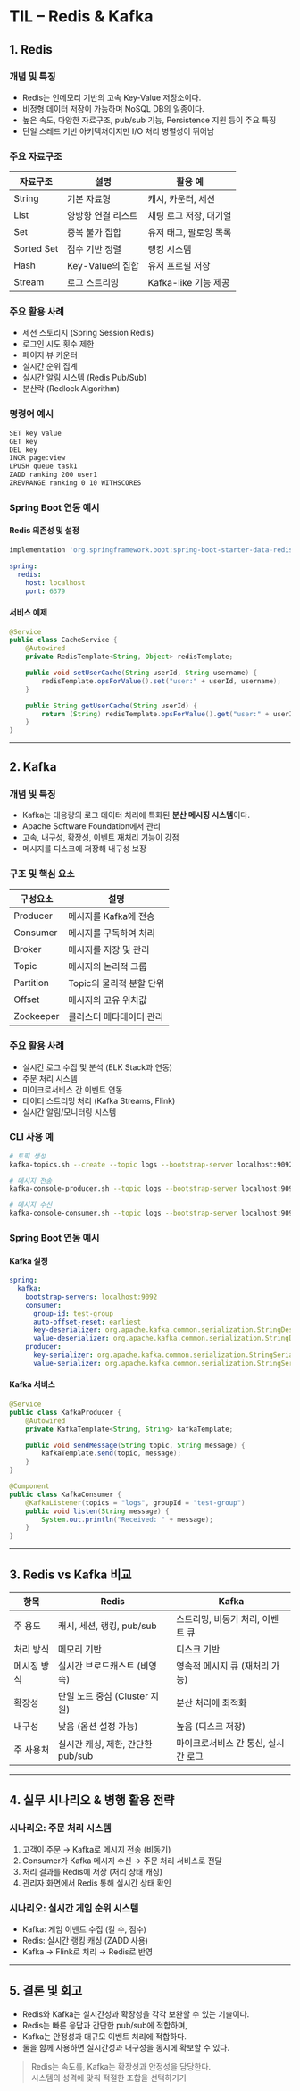 
# TIL – Redis & Kafka

## 1. Redis

### 개념 및 특징
- Redis는 인메모리 기반의 고속 Key-Value 저장소이다.
- 비정형 데이터 저장이 가능하며 NoSQL DB의 일종이다.
- 높은 속도, 다양한 자료구조, pub/sub 기능, Persistence 지원 등이 주요 특징
- 단일 스레드 기반 아키텍처이지만 I/O 처리 병렬성이 뛰어남

### 주요 자료구조
| 자료구조 | 설명 | 활용 예 |
|----------|------|---------|
| String | 기본 자료형 | 캐시, 카운터, 세션 |
| List | 양방향 연결 리스트 | 채팅 로그 저장, 대기열 |
| Set | 중복 불가 집합 | 유저 태그, 팔로잉 목록 |
| Sorted Set | 점수 기반 정렬 | 랭킹 시스템 |
| Hash | Key-Value의 집합 | 유저 프로필 저장 |
| Stream | 로그 스트리밍 | Kafka-like 기능 제공 |

### 주요 활용 사례
- 세션 스토리지 (Spring Session Redis)
- 로그인 시도 횟수 제한
- 페이지 뷰 카운터
- 실시간 순위 집계
- 실시간 알림 시스템 (Redis Pub/Sub)
- 분산락 (Redlock Algorithm)

### 명령어 예시
```bash
SET key value
GET key
DEL key
INCR page:view
LPUSH queue task1
ZADD ranking 200 user1
ZREVRANGE ranking 0 10 WITHSCORES
```

### Spring Boot 연동 예시

#### Redis 의존성 및 설정
```groovy
implementation 'org.springframework.boot:spring-boot-starter-data-redis'
```

```yaml
spring:
  redis:
    host: localhost
    port: 6379
```

#### 서비스 예제
```java
@Service
public class CacheService {
    @Autowired
    private RedisTemplate<String, Object> redisTemplate;

    public void setUserCache(String userId, String username) {
        redisTemplate.opsForValue().set("user:" + userId, username);
    }

    public String getUserCache(String userId) {
        return (String) redisTemplate.opsForValue().get("user:" + userId);
    }
}
```

---

## 2. Kafka

### 개념 및 특징
- Kafka는 대용량의 로그 데이터 처리에 특화된 **분산 메시징 시스템**이다.
- Apache Software Foundation에서 관리
- 고속, 내구성, 확장성, 이벤트 재처리 기능이 강점
- 메시지를 디스크에 저장해 내구성 보장

### 구조 및 핵심 요소
| 구성요소 | 설명 |
|----------|------|
| Producer | 메시지를 Kafka에 전송 |
| Consumer | 메시지를 구독하여 처리 |
| Broker | 메시지를 저장 및 관리 |
| Topic | 메시지의 논리적 그룹 |
| Partition | Topic의 물리적 분할 단위 |
| Offset | 메시지의 고유 위치값 |
| Zookeeper | 클러스터 메타데이터 관리 |

### 주요 활용 사례
- 실시간 로그 수집 및 분석 (ELK Stack과 연동)
- 주문 처리 시스템
- 마이크로서비스 간 이벤트 연동
- 데이터 스트리밍 처리 (Kafka Streams, Flink)
- 실시간 알림/모니터링 시스템

### CLI 사용 예
```bash
# 토픽 생성
kafka-topics.sh --create --topic logs --bootstrap-server localhost:9092 --partitions 3 --replication-factor 1

# 메시지 전송
kafka-console-producer.sh --topic logs --bootstrap-server localhost:9092

# 메시지 수신
kafka-console-consumer.sh --topic logs --bootstrap-server localhost:9092 --from-beginning
```

### Spring Boot 연동 예시

#### Kafka 설정
```yaml
spring:
  kafka:
    bootstrap-servers: localhost:9092
    consumer:
      group-id: test-group
      auto-offset-reset: earliest
      key-deserializer: org.apache.kafka.common.serialization.StringDeserializer
      value-deserializer: org.apache.kafka.common.serialization.StringDeserializer
    producer:
      key-serializer: org.apache.kafka.common.serialization.StringSerializer
      value-serializer: org.apache.kafka.common.serialization.StringSerializer
```

#### Kafka 서비스
```java
@Service
public class KafkaProducer {
    @Autowired
    private KafkaTemplate<String, String> kafkaTemplate;

    public void sendMessage(String topic, String message) {
        kafkaTemplate.send(topic, message);
    }
}

@Component
public class KafkaConsumer {
    @KafkaListener(topics = "logs", groupId = "test-group")
    public void listen(String message) {
        System.out.println("Received: " + message);
    }
}
```

---

## 3. Redis vs Kafka 비교

| 항목 | Redis | Kafka |
|------|-------|-------|
| 주 용도 | 캐시, 세션, 랭킹, pub/sub | 스트리밍, 비동기 처리, 이벤트 큐 |
| 처리 방식 | 메모리 기반 | 디스크 기반 |
| 메시징 방식 | 실시간 브로드캐스트 (비영속) | 영속적 메시지 큐 (재처리 가능) |
| 확장성 | 단일 노드 중심 (Cluster 지원) | 분산 처리에 최적화 |
| 내구성 | 낮음 (옵션 설정 가능) | 높음 (디스크 저장) |
| 주 사용처 | 실시간 캐싱, 제한, 간단한 pub/sub | 마이크로서비스 간 통신, 실시간 로그 |

---

## 4. 실무 시나리오 & 병행 활용 전략

### 시나리오: 주문 처리 시스템

1. 고객이 주문 → Kafka로 메시지 전송 (비동기)
2. Consumer가 Kafka 메시지 수신 → 주문 처리 서비스로 전달
3. 처리 결과를 Redis에 저장 (처리 상태 캐싱)
4. 관리자 화면에서 Redis 통해 실시간 상태 확인

### 시나리오: 실시간 게임 순위 시스템
- Kafka: 게임 이벤트 수집 (킬 수, 점수)
- Redis: 실시간 랭킹 캐싱 (ZADD 사용)
- Kafka → Flink로 처리 → Redis로 반영

---

## 5. 결론 및 회고

- Redis와 Kafka는 실시간성과 확장성을 각각 보완할 수 있는 기술이다.
- Redis는 빠른 응답과 간단한 pub/sub에 적합하며,
- Kafka는 안정성과 대규모 이벤트 처리에 적합하다.
- 둘을 함께 사용하면 실시간성과 내구성을 동시에 확보할 수 있다.

> Redis는 속도를, Kafka는 확장성과 안정성을 담당한다.  
> 시스템의 성격에 맞춰 적절한 조합을 선택하기기
